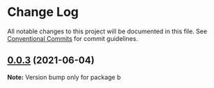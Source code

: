 # Change Log

All notable changes to this project will be documented in this file.
See [Conventional Commits](https://conventionalcommits.org) for commit guidelines.

## [0.0.3](https://github.com/zhangwang945/test111/compare/v0.0.2...v0.0.3) (2021-06-04)

**Note:** Version bump only for package b
